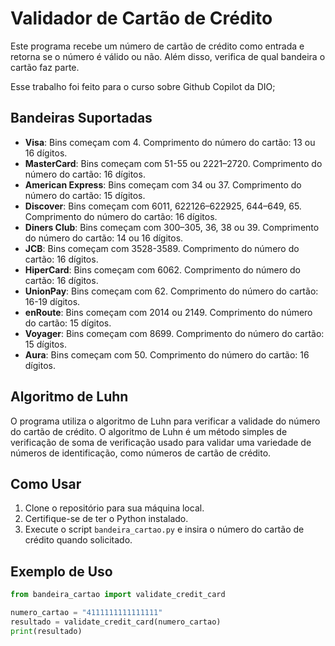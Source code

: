 # Validador de Cartão de Crédito

Este programa recebe um número de cartão de crédito como entrada e retorna se o número é válido ou não. Além disso, verifica de qual bandeira o cartão faz parte.

Esse trabalho foi feito para o curso sobre Github Copilot da DIO;

## Bandeiras Suportadas

- **Visa**: Bins começam com 4. Comprimento do número do cartão: 13 ou 16 dígitos.
- **MasterCard**: Bins começam com 51-55 ou 2221–2720. Comprimento do número do cartão: 16 dígitos.
- **American Express**: Bins começam com 34 ou 37. Comprimento do número do cartão: 15 dígitos.
- **Discover**: Bins começam com 6011, 622126–622925, 644–649, 65. Comprimento do número do cartão: 16 dígitos.
- **Diners Club**: Bins começam com 300–305, 36, 38 ou 39. Comprimento do número do cartão: 14 ou 16 dígitos.
- **JCB**: Bins começam com 3528-3589. Comprimento do número do cartão: 16 dígitos.
- **HiperCard**: Bins começam com 6062. Comprimento do número do cartão: 16 dígitos.
- **UnionPay**: Bins começam com 62. Comprimento do número do cartão: 16-19 dígitos.
- **enRoute**: Bins começam com 2014 ou 2149. Comprimento do número do cartão: 15 dígitos.
- **Voyager**: Bins começam com 8699. Comprimento do número do cartão: 15 dígitos.
- **Aura**: Bins começam com 50. Comprimento do número do cartão: 16 dígitos.

## Algoritmo de Luhn

O programa utiliza o algoritmo de Luhn para verificar a validade do número do cartão de crédito. O algoritmo de Luhn é um método simples de verificação de soma de verificação usado para validar uma variedade de números de identificação, como números de cartão de crédito.

## Como Usar

1. Clone o repositório para sua máquina local.
2. Certifique-se de ter o Python instalado.
3. Execute o script `bandeira_cartao.py` e insira o número do cartão de crédito quando solicitado.

## Exemplo de Uso

```python
from bandeira_cartao import validate_credit_card

numero_cartao = "4111111111111111"
resultado = validate_credit_card(numero_cartao)
print(resultado)